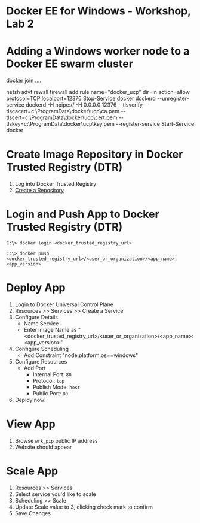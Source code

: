 # Docker EE for Windows - Workshop, Lab 2

# Adding a Windows worker node to a Docker EE swarm cluster

docker join ....

netsh advfirewall firewall add rule name="docker_ucp" dir=in action=allow protocol=TCP localport=12376
Stop-Service docker
dockerd --unregister-service
dockerd -H npipe:// -H 0.0.0.0:12376 --tlsverify --tlscacert=c:\ProgramData\docker\ucp\ca.pem --tlscert=c:\ProgramData\docker\ucp\cert.pem --tlskey=c:\ProgramData\docker\ucp\key.pem --register-service
Start-Service docker


# Create Image Repository in Docker Trusted Registry (DTR)
1) Log into Docker Trusted Registry
2) [Create a Repository](https://docs.docker.com/datacenter/dtr/2.2/guides/user/manage-images/)

# Login and Push App to Docker Trusted Registry (DTR)
```
C:\> docker login <docker_trusted_registry_url>

C:\> docker push <docker_trusted_registry_url>/<user_or_organization>/<app_name>:<app_version>
```

# Deploy App
1) Login to Docker Universal Control Plane
2) Resources >> Services >> Create a Service
3) Configure Details
    * Name Service
    * Enter Image Name as "<docker_trusted_registry_url>/<user_or_organization>/<app_name>:<app_version>"
4) Configure Scheduling
    * Add Constraint "node.platform.os==windows"
5) Configure Resources
    * Add Port
        * Internal Port: `80`
        * Protocol: `tcp`
        * Publish Mode: `host`
        * Public Port: `80`
6) Deploy now!

# View App
1) Browse `wrk_pip` public IP address
2) Website should appear

# Scale App
1) Resources >> Services
2) Select service you'd like to scale
3) Scheduling >> Scale
4) Update Scale value to 3, clicking check mark to confirm
5) Save Changes